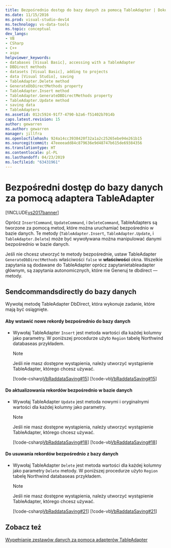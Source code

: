 ```yaml
---
title: Bezpośrednio dostęp do bazy danych za pomocą TableAdapter | Dokumentacja firmy Microsoft
ms.date: 11/15/2016
ms.prod: visual-studio-dev14
ms.technology: vs-data-tools
ms.topic: conceptual
dev_langs:
- VB
- CSharp
- C++
- aspx
helpviewer_keywords:
- databases [Visual Basic], accessing with a TableAdapter
- DBDirect methods
- datasets [Visual Basic], adding to projects
- data [Visual Studio], saving
- TableAdapter.Delete method
- GenerateDbDirectMethods property
- TableAdapter.Insert method
- TableAdapter.GenerateDBDirectMethods property
- TableAdapter.Update method
- saving data
- TableAdapters
ms.assetid: 012c5924-91f7-4790-b2a6-f51402b7014b
caps.latest.revision: 15
author: gewarren
ms.author: gewarren
manager: jillfra
ms.openlocfilehash: 924a14cc3938420f32a1a2c25265ebe94e261b15
ms.sourcegitcommit: 47eeeeadd84c879636e9d48747b615de69384356
ms.translationtype: HT
ms.contentlocale: pl-PL
ms.lasthandoff: 04/23/2019
ms.locfileid: "63431961"
---
```

# <a name="directly-access-the-database-with-a-tableadapter"></a>Bezpośredni dostęp do bazy danych za pomocą adaptera TableAdapter
[!INCLUDE[vs2017banner](../includes/vs2017banner.md)]

Oprócz `InsertCommand`, `UpdateCommand`, i `DeleteCommand`, TableAdapters są tworzone za pomocą metod, które można uruchamiać bezpośrednio w bazie danych. Te metody (`TableAdapter.Insert`, `TableAdapter.Update`, i `TableAdapter.Delete`) może być wywoływana można manipulować danymi bezpośrednio w bazie danych.  
  
 Jeśli nie chcesz utworzyć te metody bezpośrednie, ustaw TableAdapter `GenerateDbDirectMethods` właściwości `false` w **właściwości** okna. Wszelkie zapytania są dodawane do TableAdapter oprócz zapytanietableadapter głównym, są zapytania autonomicznych, które nie Generuj te dbdirect — metody.  
  
## <a name="sendcommandsdirectly-to-a-database"></a>Sendcommandsdirectly do bazy danych  
 Wywołaj metodę TableAdapter DbDirect, która wykonuje zadanie, które mają być osiągnięte.  
  
#### <a name="to-insert-new-records-directly-into-a-database"></a>Aby wstawić nowe rekordy bezpośrednio do bazy danych  
  
- Wywołaj TableAdapter `Insert` jest metoda wartości dla każdej kolumny jako parametry. W poniższej procedurze użyto `Region` tabelę Northwind databaseas przykładem.  
  
    > [!NOTE]
    > Jeśli nie masz dostępne wystąpienia, należy utworzyć wystąpienie TableAdapter, którego chcesz używać.  
  
     [!code-csharp[VbRaddataSaving#15](../snippets/csharp/VS_Snippets_VBCSharp/VbRaddataSaving/CS/Class1.cs#15)]
     [!code-vb[VbRaddataSaving#15](../snippets/visualbasic/VS_Snippets_VBCSharp/VbRaddataSaving/VB/Class1.vb#15)]  
  
#### <a name="to-update-records-directly-in-a-database"></a>Do aktualizowania rekordów bezpośrednio w bazie danych  
  
- Wywołaj TableAdapter `Update` jest metoda nowymi i oryginalnymi wartości dla każdej kolumny jako parametry.  
  
    > [!NOTE]
    > Jeśli nie masz dostępne wystąpienia, należy utworzyć wystąpienie TableAdapter, którego chcesz używać.  
  
     [!code-csharp[VbRaddataSaving#18](../snippets/csharp/VS_Snippets_VBCSharp/VbRaddataSaving/CS/Class1.cs#18)]
     [!code-vb[VbRaddataSaving#18](../snippets/visualbasic/VS_Snippets_VBCSharp/VbRaddataSaving/VB/Class1.vb#18)]  
  
#### <a name="to-delete-records-directly-from-a-database"></a>Do usuwania rekordów bezpośrednio z bazy danych  
  
- Wywołaj TableAdapter `Delete` jest metoda wartości dla każdej kolumny jako parametry `Delete` metody. W poniższej procedurze użyto `Region` tabelę Northwind databaseas przykładem.  
  
    > [!NOTE]
    > Jeśli nie masz dostępne wystąpienia, należy utworzyć wystąpienie TableAdapter, którego chcesz używać.  
  
     [!code-csharp[VbRaddataSaving#21](../snippets/csharp/VS_Snippets_VBCSharp/VbRaddataSaving/CS/Class1.cs#21)]
     [!code-vb[VbRaddataSaving#21](../snippets/visualbasic/VS_Snippets_VBCSharp/VbRaddataSaving/VB/Class1.vb#21)]  
  
## <a name="see-also"></a>Zobacz też  
 [Wypełnianie zestawów danych za pomocą adapterów TableAdapter](../data-tools/fill-datasets-by-using-tableadapters.md)
